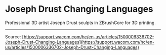 # Joseph Drust Changing Languages

Professional 3D artist Joseph Drust sculpts in ZBrushCore for 3D printing.

---
Source: [https://support.wacom.com/hc/en-us/articles/1500006336702-Joseph-Drust-Changing-Languages](https://support.wacom.com/hc/en-us/articles/1500006336702-Joseph-Drust-Changing-Languages)
